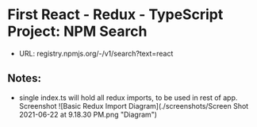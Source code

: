 # First React - Redux - TypeScript Project: NPM Search

- URL: registry.npmjs.org/-/v1/search?text=react

## Notes:

- single index.ts will hold all redux imports, to be used in rest of app.
  Screenshot
  ![Basic Redux Import Diagram](./screenshots/Screen Shot 2021-06-22 at 9.18.30 PM.png "Diagram")
